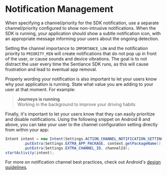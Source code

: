 # Notification Management

When specifying a channel/priority for the SDK notification, use a separate channel/priority configured to show non-intrusive notifications. When the SDK is running, your application should show a subtle notification icon, with an appropriate message informing your users about the ongoing detection.

Setting the channel importance to `IMPORTANCE_LOW` and the notification priority to `PRIORITY_MIN` will create notifications that do not pop up in front of the user, or cause sounds and device vibrations. The goal is to not distract the user every time the Sentiance SDK runs, as this will cause frustration and lead to eventual app removal.

Properly wording your notification is also important to let your users know why your application is running. State what value you are adding to your user at that moment. For example:

> **Journeys is running**  
> Working in the background to improve your driving habits

Finally, it's important to let your users know that they can easily prioritize and disable notifications. Using the following snippet on Android 8 and above, you can take your user to the channel configuration setting directly from within your app:

```java
Intent intent = new Intent(Settings.ACTION_CHANNEL_NOTIFICATION_SETTINGS)
		.putExtra(Settings.EXTRA_APP_PACKAGE, context.getPackageName())
		.putExtra(Settings.EXTRA_CHANNEL_ID, channelId);
startActivity(intent);
```

For more on notification channel best practices, check out Android's [design guidelines](https://material.io/design/platform-guidance/android-notifications.html#settings).

